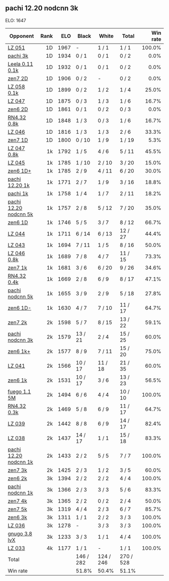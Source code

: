 ## pachi 12.20 nodcnn 3k ##

ELO: 1647

Opponent | Rank | ELO | Black | White | Total | Win rate
---------|-----:|----:|-------|-------|-------|-------:
[LZ 051](LZ%20051.md) | 1D | 1967 | - | 1 / 1 | 1 / 1 | 100.0%
[pachi 3k](pachi%203k.md) | 1D | 1934 | 0 / 1 | 0 / 1 | 0 / 2 | 0.0%
[Leela 0.11 0.1k](Leela%200.11%200.1k.md) | 1D | 1932 | 0 / 1 | 0 / 1 | 0 / 2 | 0.0%
[zen7 2D](zen7%202D.md) | 1D | 1906 | 0 / 2 | - | 0 / 2 | 0.0%
[LZ 058 0.1k](LZ%20058%200.1k.md) | 1D | 1899 | 0 / 2 | 1 / 2 | 1 / 4 | 25.0%
[LZ 047](LZ%20047.md) | 1D | 1875 | 0 / 3 | 1 / 3 | 1 / 6 | 16.7%
[zen6 2D](zen6%202D.md) | 1D | 1861 | 0 / 1 | 0 / 2 | 0 / 3 | 0.0%
[RN4.32 0.8k](RN4.32%200.8k.md) | 1D | 1848 | 1 / 3 | 0 / 3 | 1 / 6 | 16.7%
[LZ 046](LZ%20046.md) | 1D | 1816 | 1 / 3 | 1 / 3 | 2 / 6 | 33.3%
[zen7 1D](zen7%201D.md) | 1D | 1800 | 0 / 10 | 1 / 9 | 1 / 19 | 5.3%
[LZ 047 0.8k](LZ%20047%200.8k.md) | 1k | 1792 | 1 / 5 | 4 / 6 | 5 / 11 | 45.5%
[LZ 045](LZ%20045.md) | 1k | 1785 | 1 / 10 | 2 / 10 | 3 / 20 | 15.0%
[zen6 1D+](zen6%201D+.md) | 1k | 1785 | 2 / 9 | 4 / 11 | 6 / 20 | 30.0%
[pachi 12.20 1k](pachi%2012.20%201k.md) | 1k | 1771 | 2 / 7 | 1 / 9 | 3 / 16 | 18.8%
[pachi 1k](pachi%201k.md) | 1k | 1758 | 1 / 4 | 1 / 7 | 2 / 11 | 18.2%
[pachi 12.20 nodcnn 5k](pachi%2012.20%20nodcnn%205k.md) | 1k | 1757 | 2 / 8 | 5 / 12 | 7 / 20 | 35.0%
[zen6 1D](zen6%201D.md) | 1k | 1746 | 5 / 5 | 3 / 7 | 8 / 12 | 66.7%
[LZ 044](LZ%20044.md) | 1k | 1711 | 6 / 14 | 6 / 13 | 12 / 27 | 44.4%
[LZ 043](LZ%20043.md) | 1k | 1694 | 7 / 11 | 1 / 5 | 8 / 16 | 50.0%
[LZ 046 0.8k](LZ%20046%200.8k.md) | 1k | 1689 | 7 / 8 | 4 / 7 | 11 / 15 | 73.3%
[zen7 1k](zen7%201k.md) | 1k | 1681 | 3 / 6 | 6 / 20 | 9 / 26 | 34.6%
[RN4.32 0.4k](RN4.32%200.4k.md) | 1k | 1669 | 2 / 8 | 6 / 9 | 8 / 17 | 47.1%
[pachi nodcnn 5k](pachi%20nodcnn%205k.md) | 1k | 1655 | 3 / 9 | 2 / 9 | 5 / 18 | 27.8%
[zen6 1D-](zen6%201D-.md) | 1k | 1630 | 4 / 7 | 7 / 10 | 11 / 17 | 64.7%
[zen7 2k](zen7%202k.md) | 2k | 1598 | 5 / 7 | 8 / 15 | 13 / 22 | 59.1%
[pachi nodcnn 3k](pachi%20nodcnn%203k.md) | 2k | 1579 | 13 / 21 | 2 / 4 | 15 / 25 | 60.0%
[zen6 1k+](zen6%201k+.md) | 2k | 1577 | 8 / 9 | 7 / 11 | 15 / 20 | 75.0%
[LZ 041](LZ%20041.md) | 2k | 1566 | 10 / 17 | 11 / 18 | 21 / 35 | 60.0%
[zen6 1k](zen6%201k.md) | 2k | 1531 | 10 / 17 | 3 / 6 | 13 / 23 | 56.5%
[fuego 1.1 5M](fuego%201.1%205M.md) | 2k | 1494 | 6 / 6 | 4 / 4 | 10 / 10 | 100.0%
[RN4.32 0.3k](RN4.32%200.3k.md) | 2k | 1469 | 5 / 8 | 6 / 9 | 11 / 17 | 64.7%
[LZ 039](LZ%20039.md) | 2k | 1442 | 8 / 8 | 6 / 9 | 14 / 17 | 82.4%
[LZ 038](LZ%20038.md) | 2k | 1437 | 14 / 17 | 1 / 1 | 15 / 18 | 83.3%
[pachi 12.20 nodcnn 1k](pachi%2012.20%20nodcnn%201k.md) | 2k | 1433 | 2 / 2 | 5 / 5 | 7 / 7 | 100.0%
[zen7 3k](zen7%203k.md) | 2k | 1425 | 2 / 3 | 1 / 2 | 3 / 5 | 60.0%
[zen6 2k](zen6%202k.md) | 3k | 1394 | 2 / 2 | 2 / 2 | 4 / 4 | 100.0%
[pachi nodcnn 1k](pachi%20nodcnn%201k.md) | 3k | 1366 | 2 / 3 | 3 / 3 | 5 / 6 | 83.3%
[zen7 4k](zen7%204k.md) | 3k | 1365 | 2 / 2 | 0 / 2 | 2 / 4 | 50.0%
[zen7 5k](zen7%205k.md) | 3k | 1319 | 4 / 4 | 2 / 3 | 6 / 7 | 85.7%
[zen6 3k](zen6%203k.md) | 3k | 1311 | 1 / 1 | 2 / 2 | 3 / 3 | 100.0%
[LZ 036](LZ%20036.md) | 3k | 1278 | - | 3 / 3 | 3 / 3 | 100.0%
[gnugo 3.8 lvX](gnugo%203.8%20lvX.md) | 3k | 1233 | 3 / 3 | 1 / 1 | 4 / 4 | 100.0%
[LZ 033](LZ%20033.md) | 4k | 1177 | 1 / 1 | - | 1 / 1 | 100.0%
Total | | | 146 / 282 | 124 / 246 | 270 / 528 | 
Win rate| | | 51.8% | 50.4% | 51.1% | 
